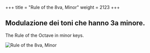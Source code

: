 +++
title = "Rule of the 8va, Minor"
weight = 2123
+++
## Modulazione dei toni che hanno 3a minore.

The Rule of the Octave in minor keys.

![Rule of the 8va, Minor](/img/17DurReg.jpg)
